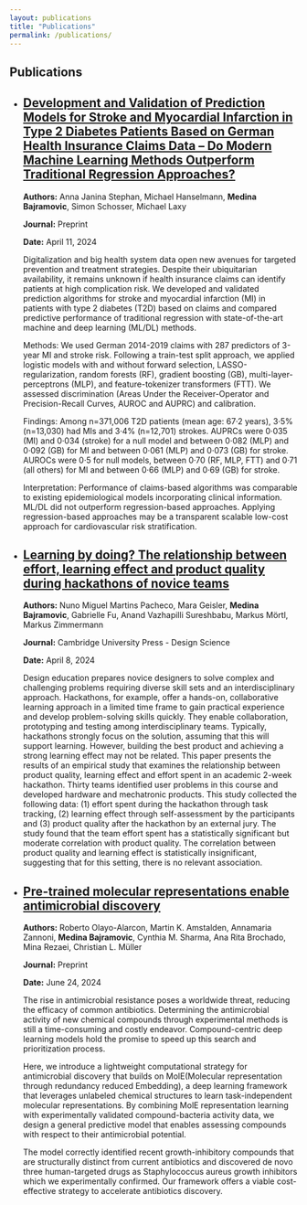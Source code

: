 ```yaml
---
layout: publications
title: "Publications"
permalink: /publications/
---
```


<section class="publications">
  <h1>Publications</h1>
  <ul>
    <li>
      <h2><a href="https://papers.ssrn.com/sol3/papers.cfm?abstract_id=4781312" target="_blank">Development and Validation of Prediction Models for Stroke and Myocardial Infarction in Type 2 Diabetes Patients Based on German Health Insurance Claims Data – Do Modern Machine Learning Methods Outperform Traditional Regression Approaches?</a></h2>
      <p><strong>Authors:</strong> Anna Janina Stephan, Michael Hanselmann, <strong>Medina Bajramovic</strong>, Simon Schosser, Michael Laxy</p>
      <p><strong>Journal:</strong> Preprint</p>
      <p><strong>Date:</strong> April 11, 2024</p>
      <p>Digitalization and big health system data open new avenues for targeted prevention and treatment strategies. Despite their ubiquitarian availability, it remains unknown if health insurance claims can identify patients at high complication risk. We developed and validated prediction algorithms for stroke and myocardial infarction (MI) in patients with type 2 diabetes (T2D) based on claims and compared predictive performance of traditional regression with state-of-the-art machine and deep learning (ML/DL) methods.</p>
      <p>Methods: We used German 2014-2019 claims with 287 predictors of 3-year MI and stroke risk. Following a train-test split approach, we applied logistic models with and without forward selection, LASSO-regularization, random forests (RF), gradient boosting (GB), multi-layer-perceptrons (MLP), and feature-tokenizer transformers (FTT). We assessed discrimination (Areas Under the Receiver-Operator and Precision-Recall Curves, AUROC and AUPRC) and calibration.</p>
      <p>Findings: Among n=371,006 T2D patients (mean age: 67·2 years), 3·5% (n=13,030) had MIs and 3·4% (n=12,701) strokes. AUPRCs were 0·035 (MI) and 0·034 (stroke) for a null model and between 0·082 (MLP) and 0·092 (GB) for MI and between 0·061 (MLP) and 0·073 (GB) for stroke. AUROCs were 0·5 for null models, between 0·70 (RF, MLP, FTT) and 0·71 (all others) for MI and between 0·66 (MLP) and 0·69 (GB) for stroke.</p>
      <p>Interpretation: Performance of claims-based algorithms was comparable to existing epidemiological models incorporating clinical information. ML/DL did not outperform regression-based approaches. Applying regression-based approaches may be a transparent scalable low-cost approach for cardiovascular risk stratification.</p>
    </li>
    <li>
      <h2><a href="https://www.cambridge.org/core/journals/design-science/article/learning-by-doing-the-relationship-between-effort-learning-effect-and-product-quality-during-hackathons-of-novice-teams/8F1235992A31122D210BC7BF8B7DBB9A" target="_blank">Learning by doing? The relationship between effort, learning effect and product quality during hackathons of novice teams</a></h2>
      <p><strong>Authors:</strong> Nuno Miguel Martins Pacheco, Mara Geisler, <strong>Medina Bajramovic</strong>, Gabrielle Fu, Anand Vazhapilli Sureshbabu, Markus Mörtl, Markus Zimmermann</p>
      <p><strong>Journal:</strong> Cambridge University Press - Design Science</p>
      <p><strong>Date:</strong> April 8, 2024</p>
      <p>Design education prepares novice designers to solve complex and challenging problems requiring diverse skill sets and an interdisciplinary approach. Hackathons, for example, offer a hands-on, collaborative learning approach in a limited time frame to gain practical experience and develop problem-solving skills quickly. They enable collaboration, prototyping and testing among interdisciplinary teams. Typically, hackathons strongly focus on the solution, assuming that this will support learning. However, building the best product and achieving a strong learning effect may not be related. This paper presents the results of an empirical study that examines the relationship between product quality, learning effect and effort spent in an academic 2-week hackathon. Thirty teams identified user problems in this course and developed hardware and mechatronic products. This study collected the following data: (1) effort spent during the hackathon through task tracking, (2) learning effect through self-assessment by the participants and (3) product quality after the hackathon by an external jury. The study found that the team effort spent has a statistically significant but moderate correlation with product quality. The correlation between product quality and learning effect is statistically insignificant, suggesting that for this setting, there is no relevant association.</p>
    </li>
    <li>
      <h2><a href="https://www.biorxiv.org/content/10.1101/2024.03.11.584456v2.abstract" target="_blank">Pre-trained molecular representations enable antimicrobial discovery</a></h2>
      <p><strong>Authors:</strong> Roberto Olayo-Alarcon, Martin K. Amstalden, Annamaria Zannoni, <strong>Medina Bajramovic</strong>, Cynthia M. Sharma, Ana Rita Brochado, Mina Rezaei, Christian L. Müller</p>
      <p><strong>Journal:</strong> Preprint</p>
      <p><strong>Date:</strong> June 24, 2024</p>
      <p>The rise in antimicrobial resistance poses a worldwide threat, reducing the efficacy of common antibiotics. Determining the antimicrobial activity of new chemical compounds through experimental methods is still a time-consuming and costly endeavor. Compound-centric deep learning models hold the promise to speed up this search and prioritization process.</p>
      <p>Here, we introduce a lightweight computational strategy for antimicrobial discovery that builds on MolE(Molecular representation through redundancy reduced Embedding), a deep learning framework that leverages unlabeled chemical structures to learn task-independent molecular representations. By combining MolE representation learning with experimentally validated compound-bacteria activity data, we design a general predictive model that enables assessing compounds with respect to their antimicrobial potential.</p>
      <p>The model correctly identified recent growth-inhibitory compounds that are structurally distinct from current antibiotics and discovered de novo three human-targeted drugs as Staphylococcus aureus growth inhibitors which we experimentally confirmed. Our framework offers a viable cost-effective strategy to accelerate antibiotics discovery.</p>
    </li>
  </ul>
</section>

